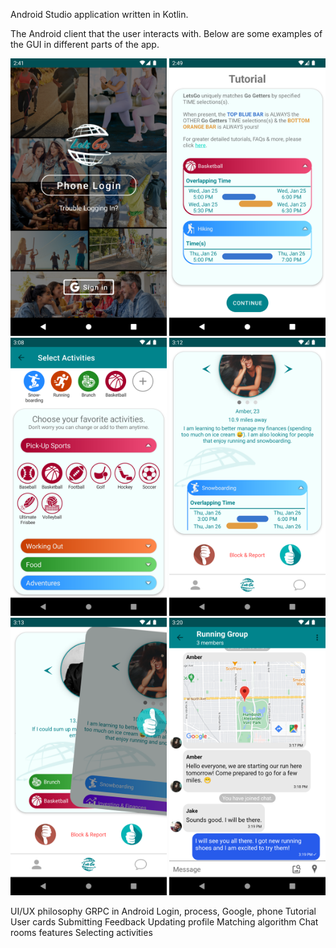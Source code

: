 Android Studio application written in Kotlin.

The Android client that the user interacts with. Below are some examples of the GUI in different parts of the app.

<img src="images/home_screen.png" alt="Logo" width="250"> <img src="images/tutorial.png" alt="Logo" width="250"> <img src="images/activities.png" alt="Logo" width="250"> <img src="images/user_card.png" alt="Logo" width="250"> <img src="images/swiping.png" alt="Logo" width="250"> <img src="images/chat_room.png" alt="Logo" width="250"> 

UI/UX philosophy
GRPC in Android
Login, process, Google, phone
Tutorial
User cards
Submitting Feedback
Updating profile
Matching algorithm
Chat rooms features
Selecting activities
